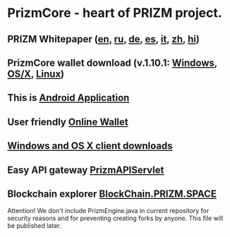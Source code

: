 # PrizmCore - heart of PRIZM project.

## PRIZM Whitepaper ([en](http://tech.prizm.space/wp/prizm_wp_en.pdf), [ru](http://tech.prizm.space/wp/prizm_wp_ru.pdf), [de](http://tech.prizm.space/wp/prizm_wp_de.pdf?rnd=2019091101), [es](http://tech.prizm.space/wp/prizm_wp_es.pdf), [it](http://tech.prizm.space/wp/prizm_wp_it.pdf), [zh](http://tech.prizm.space/wp/prizm_wp_zh.pdf), [hi](http://tech.prizm.space/wp/prizm_wp_hi.pdf))

## PrizmCore wallet download (v.1.10.1: [Windows](http://tech.prizm.space/files/prizm-dist-1.10.1-win.exe), [OS/X](http://tech.prizm.space/files/prizm-dist-1.10.1-mac.dmg), [Linux](http://tech.prizm.space/files/prizm-dist-1.10.1-linux.tgz))

## This is [Android Application](http://tech.prizm.space/files/prizm.apk)

## User friendly [Online Wallet](https://wallet.prizm.space/)

## [Windows and OS X client downloads](http://94.130.167.158/loyalty/center/)

## Easy API gateway [PrizmAPIServlet](http://94.130.167.158/loyalty/center/prizm-api-1.9.17b.tar.gz)

## Blockchain explorer [BlockChain.PRIZM.SPACE](http://blockchain.prizm.space/)

Attention! We don't include PrizmEngine.java in current repository for security reasons and for preventing creating forks by anyone. This file will be published later.
